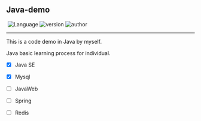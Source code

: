 ## Java-demo   
​			![Language](https://img.shields.io/badge/language-Java-green) ![version](https://img.shields.io/badge/version-jdk12.0.1-9cf) ![author](https://img.shields.io/badge/author-Garen~-blueviolet)

----------
This is a code demo in Java by myself.

Java basic learning process for individual.

- [x] Java SE
- [x] Mysql
- [ ] JavaWeb
- [ ] Spring
- [ ] Redis

